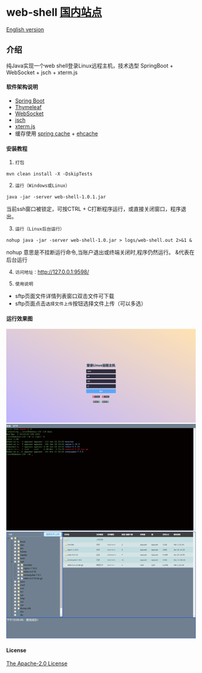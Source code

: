 # web-shell [国内站点](https://gitee.com/zmzhou-star/web-shell)
[English version](README.en.md)

[//]: # (> 作者的个人微信公众号：[Java程序员ZZM]&#40;https://gitee.com/zmzhou-star/learnotes/raw/master/docs/wechat-zmzhou-star.png&#41; 关注我不迷路)

[//]: # ()
[//]: # (> 个人网站：[https://www.zmzhou-star.cn]&#40;https://www.zmzhou-star.cn&#41;)

[//]: # ()
[//]: # (> 学习笔记：[https://zmzhou-star.github.io/learnotes]&#40;https://zmzhou-star.github.io/learnotes&#41;)

## 介绍
纯Java实现一个web shell登录Linux远程主机，技术选型 SpringBoot + WebSocket + jsch + xterm.js

#### 软件架构说明
* [Spring Boot](https://start.spring.io/)
* [Thymeleaf](https://docs.spring.io/spring-boot/docs/2.4.1/reference/htmlsingle/#boot-features-spring-mvc-template-engines)
* [WebSocket](https://docs.spring.io/spring-boot/docs/2.4.1/reference/htmlsingle/#boot-features-websockets)
* [jsch](https://github.com/is/jsch)
* [xterm.js](https://github.com/xtermjs/xterm.js/)
* 缓存使用 [spring cache](https://docs.spring.io/spring-boot/docs/2.4.1/reference/htmlsingle/#boot-features-caching-provider-ehcache2) + [ehcache](https://www.ehcache.org/)

#### 安装教程
1. `打包`
```
mvn clean install -X -DskipTests
```
2. `运行（Windows或Linux）`
```
java -jar -server web-shell-1.0.1.jar
```
当前ssh窗口被锁定，可按CTRL + C打断程序运行，或直接关闭窗口，程序退出。

3. `运行（Linux后台运行）`
```
nohup java -jar -server web-shell-1.0.jar > logs/web-shell.out 2>&1 &
```
nohup 意思是不挂断运行命令,当账户退出或终端关闭时,程序仍然运行。
&代表在后台运行

4. `访问地址：`http://127.0.0.1:9598/


5. `使用说明`
* sftp页面文件详情列表窗口双击文件可下载
* sftp页面点击`选择文件上传`按钮选择文件上传（可以多选）
   
#### 运行效果图
![登录页面](docs/login.png)
![shell页面](docs/shell.png)
![sftp页面](docs/sftp.png)

#### License
[The Apache-2.0 License](./LICENSE)

[//]: # (请自由地享受和参与开源)

[//]: # ()
[//]: # (#### 捐赠)

[//]: # (开源不易，请多鼓励！（注：如果该项目对您有帮助，请捐赠以表示支持，谢谢！捐赠请备注web-shell捐赠和称呼哦，谢谢！）)

[//]: # ()
[//]: # (| 支付宝 | 微信 |)

[//]: # (| :------------: | :------------: |)

[//]: # (| ![Alipay]&#40;docs/alipay.png&#41; | ![Wechat]&#40;docs/wechatpay.png&#41; |)

[//]: # ()
[//]: # (#### 联系作者)

[//]: # (email：<a href="mailto:zmzhou-star@foxmail.com">Contact zmzhou-star</a>)

[//]: # ()
[//]: # (微信公众号：![微信公众号]&#40;docs/wechat-zmzhou-star.png&#41;)
